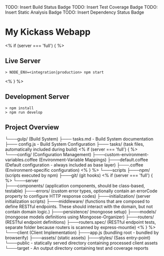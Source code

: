 TODO: Insert Build Status Badge
TODO: Insert Test Coverage Badge
TODO: Insert Static Analysis Badge
TODO: Insert Dependency Status Badge

# My Kickass Webapp
<% if (server === 'full') { %>
## Live Server
    > NODE_ENV=<integration|production> npm start
<% } %>   
    
## Development Server
    > npm install
    > npm run develop
    
## Project Overview
└───gulp/ (Build System)
    ├─── tasks.md - Build System documentation
    ├─── config.js - Build System Configuration
    ├─── tasks/ (task files, automatically included during build)
<% if (server === 'full') { %>
└───config/ (Configuration Management)
    ├───custom-environment-variables.coffee (Environment-Variable Mappings)
    ├───default.coffee (Default configuration - always included as base layer)
    ├───<environment>.coffee (Environment-specific configuration)
<% } %>
└───scripts
    ├───npm/ (scripts executed by npm)
    ├───git/ (git hooks)
<% if (server === 'full') { %>
└───server    
    ├───components/ (application components, should be class-based, testable)
    ├───errors/ (custom error types, optionally contain an errorCode property to configure HTTP response codes)
    ├───initialization/ (server initialization scripts)
    ├───middleware/ (functions that are composed to define RESTful endpoints. These should interact with the domain, but not contain domain logic.)
    ├───persistence/ (mongoose setup)
        ├───models/ (mongoose models definitions using Mongoose-Organizer)
    ├───routers/ (RESTful endpoint definitions)
    ├───routers.spec/ (RESTful endpoint tests, separate folder because routers is scanned by express-mountie)
<% } %>
└───client (Client Implementation)
    ├───app.js (bundling root - bundled by browserify)
    ├───assets/ (static assets)
    ├───styles/ (Sass entry-point)
└───public - statically served directory containing processed client assets
└───target - An output directory containing test and coverage reports
